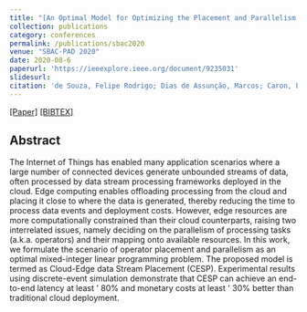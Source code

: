 ```yaml
---
title: "[An Optimal Model for Optimizing the Placement and Parallelism of Data Stream Processing Applications on Cloud-Edge Computing](https://ieeexplore.ieee.org/document/9235031)"
collection: publications
category: conferences
permalink: /publications/sbac2020
venue: "SBAC-PAD 2020"
date: 2020-08-6
paperurl: 'https://ieeexplore.ieee.org/document/9235031'
slidesurl:
citation: 'de Souza, Felipe Rodrigo; Dias de Assunção, Marcos; Caron, Eddy; <b>da Silva Veith, Alexandre</b>'
---
```

[[Paper]](http://aveith.github.io/files/sbac-pad2020.pdf) [[BIBTEX]](http://aveith.github.io/files/sbac-pad2020.bib)



## Abstract
The Internet of Things has enabled many application scenarios where a large number of connected devices generate unbounded streams of data, often processed by data stream processing frameworks deployed in the cloud. Edge computing enables offloading processing from the cloud and
placing it close to where the data is generated, thereby reducing the time to process data events and deployment costs. However, edge resources are more computationally constrained than their cloud counterparts, raising two interrelated issues, namely deciding on the parallelism of processing tasks (a.k.a. operators) and their mapping onto available resources. In this work, we formulate the scenario of operator placement and parallelism as an optimal mixed-integer linear programming problem. The proposed model is termed as Cloud-Edge data Stream Placement (CESP). Experimental results using discrete-event simulation demonstrate that CESP can achieve an end-to-end latency at
least ' 80% and monetary costs at least ' 30% better than traditional cloud deployment.



